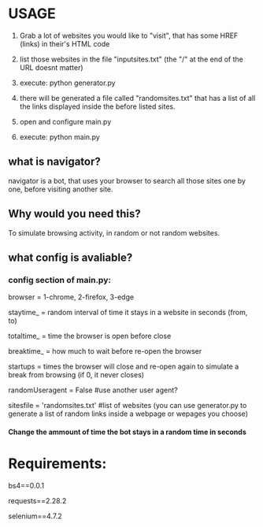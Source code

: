 
# USAGE

1) Grab a lot of websites you would like to "visit", that has some HREF (links) in their's HTML code

2) list those websites in the file "inputsites.txt" (the "/" at the end of the URL doesnt matter)

3) execute: python generator.py

4) there will be generated a file called "randomsites.txt" that has a list of all the links displayed inside the before listed sites.

5) open and configure main.py

6) execute: python main.py

## what is navigator?
navigator is a bot, that uses your browser to search all those sites one by one, before visiting another site.

## Why would you need this?

To simulate browsing activity, in random or not random websites.

## what config is avaliable?

### config section of main.py:

browser = 1-chrome, 2-firefox, 3-edge

staytime_ = random interval of time it stays in a website in seconds (from, to) 

totaltime_ = time the browser is open before close

breaktime_ = how much to wait before re-open the browser

startups = times the browser will close and re-open again to simulate a break from browsing (if 0, it never closes)

randomUseragent = False #use another user agent?

sitesfile = 'randomsites.txt' #list of websites (you can use generator.py to generate a list of random links inside a webpage or wepages you choose)

#### Change the ammount of time the bot stays in a random time in seconds

# Requirements: 

bs4==0.0.1

requests==2.28.2

selenium==4.7.2

